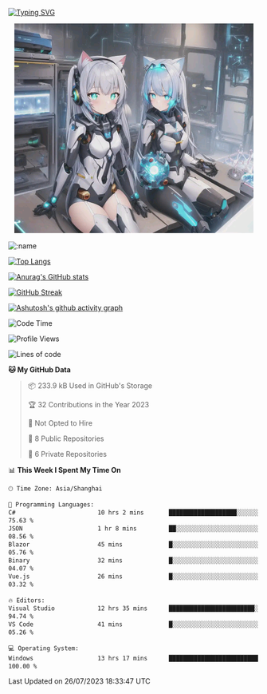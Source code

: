 [![Typing SVG](https://readme-typing-svg.demolab.com?font=Fira+Code&pause=1000&color=F78FDE&width=435&lines=%E6%AC%A2%E8%BF%8E%E5%A4%A7%E4%BD%AC%E6%9D%A5%E8%AE%BF0v0)](https://git.io/typing-svg)


<p align="center">
  <a href="https://github.com/qq583044063qq"><img src="banner.png" alt="qq583044063qq Banner"></a>
</p>



![:name](https://count.getloli.com/get/@hk416?theme=rule34)

[![Top Langs](https://github-readme-stats.vercel.app/api/top-langs/?username=qq583044063qq&locale=cn&hide=javascript,html,css&theme=tokyonight)](https://github.com/anuraghazra/github-readme-stats)

[![Anurag's GitHub stats](https://github-readme-stats.vercel.app/api?username=qq583044063qq&count_private=true&show_icons=true&locale=cn&theme=tokyonight)](https://github.com/anuraghazra/github-readme-stats)

[![GitHub Streak](https://streak-stats.demolab.com/?user=qq583044063qq&locale=zh_Hans&theme=tokyonight)](https://git.io/streak-stats)

[![Ashutosh's github activity graph](https://github-readme-activity-graph.vercel.app/graph?username=qq583044063qq&theme=tokyo-night)](https://github.com/ashutosh00710/github-readme-activity-graph)

<!--START_SECTION:waka-->
![Code Time](http://img.shields.io/badge/Code%20Time-120%20hrs%2054%20mins-blue)

![Profile Views](http://img.shields.io/badge/Profile%20Views-0-blue)

![Lines of code](https://img.shields.io/badge/From%20Hello%20World%20I%27ve%20Written-904.7%20thousand%20lines%20of%20code-blue)

**🐱 My GitHub Data** 

> 📦 233.9 kB Used in GitHub's Storage 
 > 
> 🏆 32 Contributions in the Year 2023
 > 
> 🚫 Not Opted to Hire
 > 
> 📜 8 Public Repositories 
 > 
> 🔑 6 Private Repositories 
 > 
📊 **This Week I Spent My Time On** 

```text
🕑︎ Time Zone: Asia/Shanghai

💬 Programming Languages: 
C#                       10 hrs 2 mins       ███████████████████░░░░░░   75.63 % 
JSON                     1 hr 8 mins         ██░░░░░░░░░░░░░░░░░░░░░░░   08.56 % 
Blazor                   45 mins             █░░░░░░░░░░░░░░░░░░░░░░░░   05.76 % 
Binary                   32 mins             █░░░░░░░░░░░░░░░░░░░░░░░░   04.07 % 
Vue.js                   26 mins             █░░░░░░░░░░░░░░░░░░░░░░░░   03.32 % 

🔥 Editors: 
Visual Studio            12 hrs 35 mins      ████████████████████████░   94.74 % 
VS Code                  41 mins             █░░░░░░░░░░░░░░░░░░░░░░░░   05.26 % 

💻 Operating System: 
Windows                  13 hrs 17 mins      █████████████████████████   100.00 % 
```


 Last Updated on 26/07/2023 18:33:47 UTC
<!--END_SECTION:waka-->
